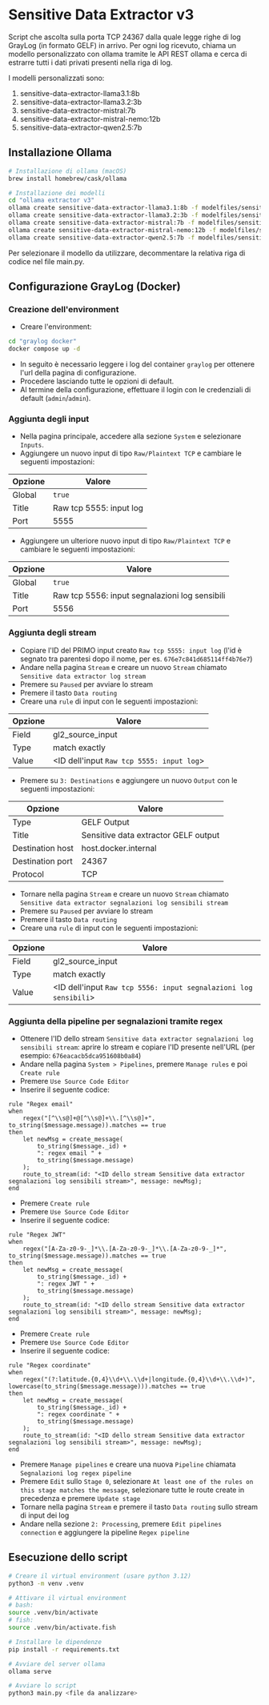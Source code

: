 # Sensitive Data Extractor v3

Script che ascolta sulla porta TCP 24367 dalla quale legge righe di log GrayLog (in formato GELF) in arrivo.
Per ogni log ricevuto, chiama un modello personalizzato con ollama tramite le API REST ollama e cerca di estrarre tutti i dati privati presenti nella riga di log.

I modelli personalizzati sono:

1. sensitive-data-extractor-llama3.1:8b
2. sensitive-data-extractor-llama3.2:3b
3. sensitive-data-extractor-mistral:7b
4. sensitive-data-extractor-mistral-nemo:12b
5. sensitive-data-extractor-qwen2.5:7b

## Installazione Ollama

```sh
# Installazione di ollama (macOS)
brew install homebrew/cask/ollama

# Installazione dei modelli
cd "ollama extractor v3"
ollama create sensitive-data-extractor-llama3.1:8b -f modelfiles/sensitive-data-extractor-llama3.1:8b.modelfile
ollama create sensitive-data-extractor-llama3.2:3b -f modelfiles/sensitive-data-extractor-llama3.2:3b.modelfile
ollama create sensitive-data-extractor-mistral:7b -f modelfiles/sensitive-data-extractor-mistral:7b.modelfile
ollama create sensitive-data-extractor-mistral-nemo:12b -f modelfiles/sensitive-data-extractor-mistral-nemo:12b.modelfile
ollama create sensitive-data-extractor-qwen2.5:7b -f modelfiles/sensitive-data-extractor-qwen2.5:7b.modelfile
```

Per selezionare il modello da utilizzare, decommentare la relativa riga di codice nel file main.py.

## Configurazione GrayLog (Docker)

### Creazione dell'environment

- Creare l'environment:

```sh
cd "graylog docker"
docker compose up -d
```

- In seguito è necessario leggere i log del container `graylog` per ottenere l'url della pagina di configurazione.
- Procedere lasciando tutte le opzioni di default.
- Al termine della configurazione, effettuare il login con le credenziali di default (`admin`/`admin`).

### Aggiunta degli input

- Nella pagina principale, accedere alla sezione `System` e selezionare `Inputs`.
- Aggiungere un nuovo input di tipo `Raw/Plaintext TCP` e cambiare le seguenti impostazioni:

| Opzione | Valore                  |
| ------- | ----------------------- |
| Global  | `true`                  |
| Title   | Raw tcp 5555: input log |
| Port    | 5555                    |

- Aggiungere un ulteriore nuovo input di tipo `Raw/Plaintext TCP` e cambiare le seguenti impostazioni:

| Opzione | Valore                                         |
| ------- | ---------------------------------------------- |
| Global  | `true`                                         |
| Title   | Raw tcp 5556: input segnalazioni log sensibili |
| Port    | 5556                                           |

### Aggiunta degli stream

- Copiare l'ID del PRIMO input creato `Raw tcp 5555: input log` (l'id è segnato tra parentesi dopo il nome, per es. `676e7c841d685114ff4b76e7`)
- Andare nella pagina `Stream` e creare un nuovo `Stream` chiamato `Sensitive data extractor log stream`
- Premere su `Paused` per avviare lo stream
- Premere il tasto `Data routing`
- Creare una `rule` di input con le seguenti impostazioni:

| Opzione | Valore                                    |
| ------- | ----------------------------------------- |
| Field   | gl2_source_input                          |
| Type    | match exactly                             |
| Value   | <ID dell'input `Raw tcp 5555: input log`> |

- Premere su `3: Destinations` e aggiungere un nuovo `Output` con le seguenti impostazioni:

| Opzione          | Valore                               |
| ---------------- | ------------------------------------ |
| Type             | GELF Output                          |
| Title            | Sensitive data extractor GELF output |
| Destination host | host.docker.internal                 |
| Destination port | 24367                                |
| Protocol         | TCP                                  |

- Tornare nella pagina `Stream` e creare un nuovo `Stream` chiamato `Sensitive data extractor segnalazioni log sensibili stream`
- Premere su `Paused` per avviare lo stream
- Premere il tasto `Data routing`
- Creare una `rule` di input con le seguenti impostazioni:

| Opzione | Valore                                                           |
| ------- | ---------------------------------------------------------------- |
| Field   | gl2_source_input                                                 |
| Type    | match exactly                                                    |
| Value   | <ID dell'input `Raw tcp 5556: input segnalazioni log sensibili`> |

### Aggiunta della pipeline per segnalazioni tramite regex

- Ottenere l'ID dello stream `Sensitive data extractor segnalazioni log sensibili stream`: aprire lo stream e copiare l'ID presente nell'URL (per esempio: `676eacacb5dca951608b0a84`)
- Andare nella pagina `System > Pipelines`, premere `Manage rules` e poi `Create rule`
- Premere `Use Source Code Editor`
- Inserire il seguente codice:

```plaintext
rule "Regex email"
when
    regex("[^\\s@]+@[^\\s@]+\\.[^\\s@]+", to_string($message.message)).matches == true
then
    let newMsg = create_message(
        to_string($message._id) +
        ": regex email " +
        to_string($message.message)
    );
    route_to_stream(id: "<ID dello stream Sensitive data extractor segnalazioni log sensibili stream>", message: newMsg);
end
```

- Premere `Create rule`
- Premere `Use Source Code Editor`
- Inserire il seguente codice:

```plaintext
rule "Regex JWT"
when
    regex("[A-Za-z0-9-_]*\\.[A-Za-z0-9-_]*\\.[A-Za-z0-9-_]*", to_string($message.message)).matches == true
then
    let newMsg = create_message(
        to_string($message._id) +
        ": regex JWT " +
        to_string($message.message)
    );
    route_to_stream(id: "<ID dello stream Sensitive data extractor segnalazioni log sensibili stream>", message: newMsg);
end
```

- Premere `Create rule`
- Premere `Use Source Code Editor`
- Inserire il seguente codice:

```plaintext
rule "Regex coordinate"
when
    regex("(?:latitude.{0,4}\\d+\\.\\d+|longitude.{0,4}\\d+\\.\\d+)", lowercase(to_string($message.message))).matches == true
then
    let newMsg = create_message(
        to_string($message._id) +
        ": regex coordinate " +
        to_string($message.message)
    );
    route_to_stream(id: "<ID dello stream Sensitive data extractor segnalazioni log sensibili stream>", message: newMsg);
end
```

- Premere `Manage pipelines` e creare una nuova `Pipeline` chiamata `Segnalazioni log regex pipeline`
- Premere `Edit` sullo `Stage 0`, selezionare `At least one of the rules on this stage matches the message`, selezionare tutte le route create in precedenza e premere `Update stage`
- Tornare nella pagina `Stream` e premere il tasto `Data routing` sullo stream di input dei log
- Andare nella sezione `2: Processing`, premere `Edit pipelines connection` e aggiungere la pipeline `Regex pipeline`

## Esecuzione dello script

```sh
# Creare il virtual environment (usare python 3.12)
python3 -m venv .venv

# Attivare il virtual environment
# bash:
source .venv/bin/activate
# fish:
source .venv/bin/activate.fish

# Installare le dipendenze
pip install -r requirements.txt

# Avviare del server ollama
ollama serve

# Avviare lo script
python3 main.py <file da analizzare>
```
